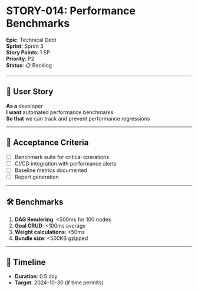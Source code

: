 # STORY-014: Performance Benchmarks

**Epic**: Technical Debt  
**Sprint**: Sprint 3  
**Story Points**: 1 SP  
**Priority**: P2  
**Status**: 📋 Backlog  

---

## 📖 User Story

**As a** developer  
**I want** automated performance benchmarks  
**So that** we can track and prevent performance regressions

---

## 🎯 Acceptance Criteria

- [ ] Benchmark suite for critical operations
- [ ] CI/CD integration with performance alerts
- [ ] Baseline metrics documented
- [ ] Report generation

---

## 🛠️ Benchmarks

1. **DAG Rendering**: <500ms for 100 nodes
2. **Goal CRUD**: <100ms average
3. **Weight calculations**: <50ms
4. **Bundle size**: <500KB gzipped

---

## 📅 Timeline

- **Duration**: 0.5 day
- **Target**: 2024-10-30 (if time permits)
